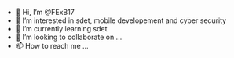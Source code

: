 - 👋 Hi, I’m @FExB17
- 👀 I’m interested in sdet, mobile developement and cyber security
- 🌱 I’m currently learning sdet
- 💞️ I’m looking to collaborate on ...
- 📫 How to reach me ...

<!---
FExB17/FExB17 is a ✨ special ✨ repository because its `README.md` (this file) appears on your GitHub profile.
You can click the Preview link to take a look at your changes.
--->

